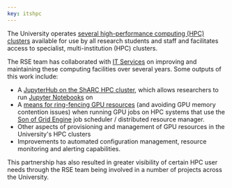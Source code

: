 ```yaml
---
key: itshpc
---
```


The University operates [several high-performance computing (HPC) clusters](https://docs.hpc.shef.ac.uk/)
available for use by all research students and staff and 
facilitates access to specialist, multi-institution (HPC) clusters.

The RSE team has collaborated with [IT Services](https://www.sheffield.ac.uk/it-services/) on improving and maintaining these computing facilities over several years.  Some outputs of this work include:

* A [JupyterHub on the ShARC HPC cluster](https://docs.hpc.shef.ac.uk/en/latest/hpc/jupyterhub/),
  which allows researchers to run [Jupyter Notebooks](https://jupyter.org/) on 
* A [means for ring-fencing GPU resources](https://github.com/RSE-Sheffield/sge-gpulock2/)
  (and avoiding GPU memory contention issues)
  when running GPU jobs on HPC systems that use the 
  [Son of Grid Engine](https://arc.liv.ac.uk/trac/SGE) job scheduler / distributed resource manager.
* Other aspects of provisioning and management of GPU resources in the University's HPC clusters 
* Improvements to automated configuration management, resource monitoring and alerting capabilities.

This partnership has also resulted in greater visibility of certain HPC user needs through the 
RSE team being involved in a number of projects across the University.
